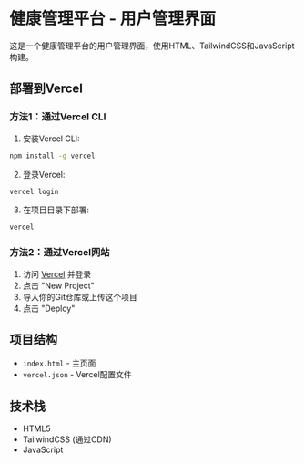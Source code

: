 # 健康管理平台 - 用户管理界面

这是一个健康管理平台的用户管理界面，使用HTML、TailwindCSS和JavaScript构建。

## 部署到Vercel

### 方法1：通过Vercel CLI

1. 安装Vercel CLI:
```bash
npm install -g vercel
```

2. 登录Vercel:
```bash
vercel login
```

3. 在项目目录下部署:
```bash
vercel
```

### 方法2：通过Vercel网站

1. 访问 [Vercel](https://vercel.com) 并登录
2. 点击 "New Project"
3. 导入你的Git仓库或上传这个项目
4. 点击 "Deploy"

## 项目结构

- `index.html` - 主页面
- `vercel.json` - Vercel配置文件

## 技术栈

- HTML5
- TailwindCSS (通过CDN)
- JavaScript 